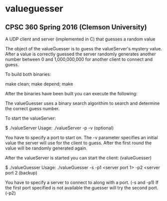 # valueguesser
## CPSC 360 Spring 2016 (Clemson University)

A UDP client and server (implemented in C) that guesses a random value

The object of the valueGuesser is to guess the valueServer's
mystery value. After a value is correctly guessed the server
randomly generates another number between 0 and 1,000,000,000
for another client to connect and guess.

To build both binaries:

make clean; make depend; make

After the binaries have been built you can execute the following:

The valueGuesser uses a binary search algorithim to search
and determine the correct guess number.

To start the valueServer:

$ ./valueServer 
Usage: ./valueServer -p <serverPort> -v <initialValue> (optional)

You have to specify a port to start on. The -v parameter specifies
an initial value the server will use for the client to guess. After
the first round the value will be randomly generated again.

After the valueServer is started you can start the client: (valueGuesser)

$ ./valueGuesser
Usage: ./valueGuesser -s <server ip> -p1 <server port 1> -p2 <server port 2 (backup)

You have to specify a server to connect to along with a port. (-s and -p1) If the
first port specified is not available the guesser will try the second port. (-p2)
